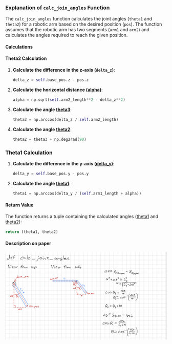 ### Explanation of `calc_join_angles` Function

The `calc_join_angles` function calculates the joint angles (`theta1` and `theta2`) for a robotic arm based on the desired position (`pos`). The function assumes that the robotic arm has two segments (`arm1` and `arm2`) and calculates the angles required to reach the given position.

#### Calculations

#### Theta2 Calculation

1. **Calculate the difference in the z-axis (`delta_z`)**:
    ```python
    delta_z = self.base_pos.z - pos.z
    ```

2. **Calculate the horizontal distance ([alpha](http://_vscodecontentref_/0))**:
    ```python
    alpha = np.sqrt(self.arm2_length**2 - delta_z**2)
    ```

3. **Calculate the angle [theta3](http://_vscodecontentref_/1)**:
    ```python
    theta3 = np.arccos(delta_z / self.arm2_length)
    ```

4. **Calculate the angle [theta2](http://_vscodecontentref_/2)**:
    ```python
    theta2 = theta3 + np.deg2rad(90)
    ```

### Theta1 Calculation

1. **Calculate the difference in the y-axis ([delta_y](http://_vscodecontentref_/3))**:
    ```python
    delta_y = self.base_pos.y - pos.y
    ```

2. **Calculate the angle [theta1](http://_vscodecontentref_/4)**:
    ```python
    theta1 = np.arccos(delta_y / (self.arm1_length + alpha))
    ```

#### Return Value

The function returns a tuple containing the calculated angles ([theta1](http://_vscodecontentref_/5) and [theta2](http://_vscodecontentref_/6)):
```python
return (theta1, theta2)
```

#### Description on paper
![Description of the image](../documentation/images/def_calc_join_angles.png)


